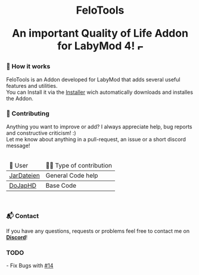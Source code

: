 <h1 align="center">FeloTools
<p align="center">An important Quality of Life Addon for LabyMod 4! <img src="https://em-content.zobj.net/thumbs/160/twitter/322/fire_1f525.png" width="15" alt="Fire emoji"></p>

<h3>🤖 How it works</h3>
FeloTools is an Addon developed for LabyMod that adds several useful features and utilities.
<br>You can Install it via the <a href="https://felo.gg/felotools/installer.bat/">Installer</a> wich automatically downloads and installes the Addon.


<h3>🤝 Contributing</h3>
Anything you want to improve or add? I always appreciate help, bug reports and constructive
criticism! :)
<br>Let me know about anything in a pull-request, an issue or a short discord message!
<br>
<br>
<table>
    <thead>
        <td>🦖 User</td>
        <td>🐱‍💻 Type of contribution</td>
    </thead>
        <tr>
            <td><a href="https://discord.com/users/340759168380305411">JarDateien</a></td>
            <td>General Code help</td>
        </tr>
    <tbody>
        <tr>
            <td><a href="https://github.com/DoJapHD">DoJapHD</a></td>
            <td>Base Code</td>
        </tr>
</table>
<br>
<h3>📬 Contact</h3>
If you have any questions, requests or problems feel free to contact me on <a href="https://discord.com/users/636944483681828885"><b>Discord</b></a>!

<h3>TODO</h3>
<p>- Fix Bugs with <a href="https://github.com/Felitendo/FeloTools-Addon/commit/51096699f6a96815ecf943dee44c1b0a9b6c2cde">#14</a></p>
